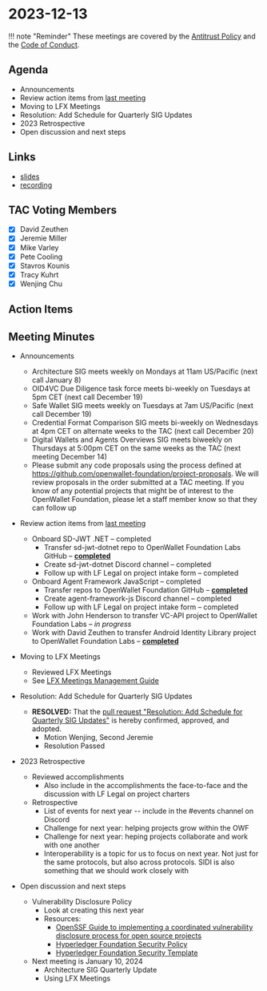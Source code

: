 # 2023-12-13

!!! note "Reminder"
    These meetings are covered by the [Antitrust Policy](../../governance/antitrust.md) and the [Code of Conduct](../../governance/code-of-conduct.md).

## Agenda
- Announcements
- Review action items from [last meeting](https://tac.openwallet.foundation/meetings/2023/2023-11-29/#action-items)
- Moving to LFX Meetings
- Resolution: Add Schedule for Quarterly SIG Updates
- 2023 Retrospective
- Open discussion and next steps

## Links
- [slides](https://docs.google.com/presentation/d/10lxFLi3B9hzXQllonVFVCQA3vDRlDTeYrzNkhp9kqzg/edit?usp=sharing)
- [recording]()

## TAC Voting Members

- [x] David Zeuthen
- [x] Jeremie Miller
- [x] Mike Varley
- [x] Pete Cooling
- [x] Stavros Kounis
- [x] Tracy Kuhrt
- [x] Wenjing Chu

## Action Items

## Meeting Minutes
- Announcements
    - Architecture SIG  meets weekly on Mondays at 11am US/Pacific (next call January 8)
    - OID4VC Due Diligence task force meets bi-weekly on Tuesdays at 5pm CET (next call December 19)
    - Safe Wallet SIG meets weekly on Tuesdays at 7am US/Pacific (next call December 19)
    - Credential Format Comparison SIG meets bi-weekly on Wednesdays at 4pm CET on alternate weeks to the TAC (next call December 20)
    - Digital Wallets and Agents Overviews SIG meets biweekly on Thursdays at 5:00pm CET on the same weeks as the TAC (next meeting December 14)
    - Please submit any code proposals using the process defined at https://github.com/openwallet-foundation/project-proposals. We will review proposals in the order submitted at a TAC meeting. If you know of any potential projects that might be of interest to the OpenWallet Foundation, please let a staff member know so that they can follow up

- Review action items from [last meeting](./2023-11-29.md#action-items)
    - Onboard SD-JWT .NET – completed
        - Transfer sd-jwt-dotnet repo to OpenWallet Foundation Labs GitHub – **[completed](https://github.com/openwallet-foundation-labs/sd-jwt-dotnet)**
        - Create sd-jwt-dotnet Discord channel – completed
        - Follow up with LF Legal on project intake form – completed
    - Onboard Agent Framework JavaScript – completed
        - Transfer repos to OpenWallet Foundation GitHub – **[completed](https://github.com/openwallet-foundation/agent-framework-javascript)**
        - Create agent-framework-js Discord channel – completed
        - Follow up with LF Legal on project intake form – completed
    - Work with John Henderson to transfer VC-API project to OpenWallet Foundation Labs – _in progress_
    - Work with David Zeuthen to transfer Android Identity Library project to OpenWallet Foundation Labs – **[completed](https://github.com/openwallet-foundation-labs/identity-credential)**


- Moving to LFX Meetings
    - Reviewed LFX Meetings
    - See [LFX Meetings Management Guide](https://docs.google.com/presentation/d/1exabunCvbUTBcsGizOeIGZ4NlR5NrYowG6E1XgY9otU/edit?usp=sharing)

- Resolution: Add Schedule for Quarterly SIG Updates
    - **RESOLVED:** That the [pull request "Resolution: Add Schedule for Quarterly SIG Updates"](https://github.com/openwallet-foundation/tac/pull/81) is hereby confirmed, approved, and adopted.
        - Motion Wenjing, Second Jeremie
        - Resolution Passed

- 2023 Retrospective
    - Reviewed accomplishments
        - Also include in the accomplishments the face-to-face and the discussion with LF Legal on project charters
    - Retrospective
        - List of events for next year -- include in the #events channel on Discord
        - Challenge for next year: helping projects grow within the OWF
        - Challenge for next year: heping projects collaborate and work with one another
        - Interoperability is a topic for us to focus on next year. Not just for the same protocols, but also across protocols. SIDI is also something that we should work closely with

- Open discussion and next steps
    - Vulnerability Disclosure Policy
        - Look at creating this next year
        - Resources:
            - [OpenSSF Guide to implementing a coordinated vulnerability disclosure process for open source projects](https://github.com/ossf/oss-vulnerability-guide/blob/main/maintainer-guide.md#readme)
            - [Hyperledger Foundation Security Policy](https://toc.hyperledger.org/governing-documents/security.html)
            - [Hyperledger Foundation Security Template](https://toc.hyperledger.org/governing-documents/security-template.md)
    - Next meeting is January 10, 2024
        - Architecture SIG Quarterly Update
        - Using LFX Meetings

